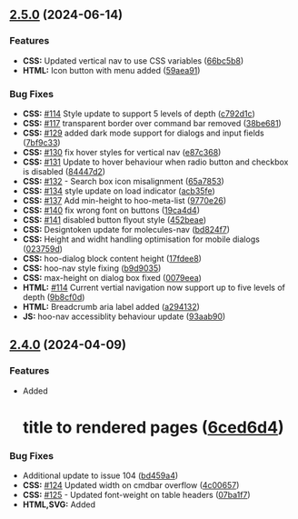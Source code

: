 ## [2.5.0](https://github.com/n8design/htwoo/compare/htwoo-core-v2.4.0...htwoo-core-v2.5.0) (2024-06-14)

### Features

* **CSS:** Updated vertical nav to use CSS variables ([66bc5b8](https://github.com/n8design/htwoo/commit/66bc5b8faa0ab39386f6a33784b56d199f9fdd3e))
* **HTML:** Icon button with menu added ([59aea91](https://github.com/n8design/htwoo/commit/59aea91fcc8e54097c0b56cbaf8be996c04ef630))

### Bug Fixes

* **CSS:** [#114](https://github.com/n8design/htwoo/issues/114) Style update to support 5 levels of depth ([c792d1c](https://github.com/n8design/htwoo/commit/c792d1c784a956273cc3a7b80f2ca7b7dca4a9b4))
* **CSS:** [#117](https://github.com/n8design/htwoo/issues/117) transparent border over command bar removed ([38be681](https://github.com/n8design/htwoo/commit/38be681f89d894bfd1dd4bc0bdbd045b5567c506))
* **CSS:** [#129](https://github.com/n8design/htwoo/issues/129) added dark mode support for dialogs and input fields ([7bf9c33](https://github.com/n8design/htwoo/commit/7bf9c33f01ad18db0c5d541a23eb67c9d404b5d6))
* **CSS:** [#130](https://github.com/n8design/htwoo/issues/130) fix hover styles for vertical nav ([e87c368](https://github.com/n8design/htwoo/commit/e87c368b06fbec744e105988ced867f66f74e540))
* **CSS:** [#131](https://github.com/n8design/htwoo/issues/131) Update to hover behaviour when radio button and checkbox is disabled ([84447d2](https://github.com/n8design/htwoo/commit/84447d2a63b56439f942363134602c3e2b74474f))
* **CSS:** [#132](https://github.com/n8design/htwoo/issues/132) - Search box icon misalignment ([65a7853](https://github.com/n8design/htwoo/commit/65a78535ad3a3c44ba7d7063e3863d9970e8714b))
* **CSS:** [#134](https://github.com/n8design/htwoo/issues/134) style update on load indicator ([acb35fe](https://github.com/n8design/htwoo/commit/acb35fe2c2d6e1fcd678fca26ec2871a31467923))
* **CSS:** [#137](https://github.com/n8design/htwoo/issues/137) Add min-height to hoo-meta-list ([9770e26](https://github.com/n8design/htwoo/commit/9770e26cb91bc92c55ec83f28581296bc9628162))
* **CSS:** [#140](https://github.com/n8design/htwoo/issues/140) fix wrong font on buttons ([19ca4d4](https://github.com/n8design/htwoo/commit/19ca4d498458b53b8637679eb748048165f5b38e))
* **CSS:** [#141](https://github.com/n8design/htwoo/issues/141) disabled button flyout style ([452beae](https://github.com/n8design/htwoo/commit/452beae483f29199e65c942d7a55cc0ccb84313d))
* **CSS:** Designtoken update for molecules-nav ([bd824f7](https://github.com/n8design/htwoo/commit/bd824f77c1d959b337b70378815ddf68efe18a8c))
* **CSS:** Height and widht handling optimisation for mobile dialogs ([023759d](https://github.com/n8design/htwoo/commit/023759d0458b03732fece8524c51bc959e64c79a))
* **CSS:** hoo-dialog block content height ([17fdee8](https://github.com/n8design/htwoo/commit/17fdee871f47ea5bb8a9735d1a3aa29da3d66688))
* **CSS:** hoo-nav style fixing ([b9d9035](https://github.com/n8design/htwoo/commit/b9d90358f46cb168141a7bd736089c492a0ff7d0))
* **CSS:** max-height on dialog box fixed ([0079eea](https://github.com/n8design/htwoo/commit/0079eea812e49ddc8d0bff8f63c5d8f4fa494d19))
* **HTML:** [#114](https://github.com/n8design/htwoo/issues/114) Current vertial navigation now support up to five levels of depth ([9b8cf0d](https://github.com/n8design/htwoo/commit/9b8cf0d979d69cd719242b3cade9379aa3213771))
* **HTML:** Breadcrumb aria label added ([a294132](https://github.com/n8design/htwoo/commit/a294132f7c29d353afcd92bb5d69f5fab7d90513))
* **JS:** hoo-nav accessiblity behaviour update ([93aab90](https://github.com/n8design/htwoo/commit/93aab908954d310d0101ce90a5621998eac7854d))

## [2.4.0](https://github.com/n8design/htwoo/compare/htwoo-core-v2.4.0...htwoo-core-v2.4.0) (2024-04-09)

### Features

* Added <h1> title to rendered pages ([6ced6d4](https://github.com/n8design/htwoo/commit/6ced6d47c3bf46c7d24bff5f6250050d2700fca6))


### Bug Fixes

* Additional update to issue 104 ([bd459a4](https://github.com/n8design/htwoo/commit/bd459a47b9f71781d9e8803715e725aaf14a971e))
* **CSS:** [#124](https://github.com/n8design/htwoo/issues/124) Updated width on cmdbar overflow ([4c00657](https://github.com/n8design/htwoo/commit/4c00657f31ef39530aeab175e5b968823d75f8a0))
* **CSS:** [#125](https://github.com/n8design/htwoo/issues/125) - Updated font-weight on table headers ([07ba1f7](https://github.com/n8design/htwoo/commit/07ba1f71d3e6db65411b82b7efc7894caddbfa3c))
* **HTML,SVG:** Added <title> field to label svg icons properly ([8becca5](https://github.com/n8design/htwoo/commit/8becca5aaf52a5ac64008e9aed740cd9e20ce47b))
* **html:** [#123](https://github.com/n8design/htwoo/issues/123) revert back from menu to regular div and added additional role ([ca034c6](https://github.com/n8design/htwoo/commit/ca034c64586f5da2e42daca30497c75b8bf3e5a7))
* **html:** Changed select drop down and group ([d00b664](https://github.com/n8design/htwoo/commit/d00b66445d5a51bd054a30a1ba354b173dd0e5dd))

## [2.3.1](https://github.com/n8design/htwoo/compare/77270488f2adfa886d927f889de84af0feb9920d...htwoo-core-v2.3.1) (2024-02-21)


### Features

* [CSS] Statusbar / Message Bar added ([10fdb67](https://github.com/n8design/htwoo/commit/10fdb67733cf74b948ecd113ec0b9f646c6265d6))
* [HTML] Dialog as bottom bar ([a37245f](https://github.com/n8design/htwoo/commit/a37245fe9b3ff45c7516b1a52884d55ab45bbab6))
* [HTML] Dialog as top bar ([5f96dcc](https://github.com/n8design/htwoo/commit/5f96dcc62a223163d16bd01a85311eb6a8c01c63))
* [HTML] iFrame web parts added ([586b0f6](https://github.com/n8design/htwoo/commit/586b0f66ac18a7297e8327e7909467461871ef06))
* [HTML] Statusbar / Message Bar added ([e3b875a](https://github.com/n8design/htwoo/commit/e3b875a4a043ba77d7a9092c2bbd59af2e61a132))
* Added avatar showcase ([191ca4d](https://github.com/n8design/htwoo/commit/191ca4d585b0cdecc9f6512109adc4f23d5767c3))
* **Assets:** Media player assets added ([0005e7a](https://github.com/n8design/htwoo/commit/0005e7a091dcead8f7618d808f1aeccd81e7f00c))
* CSS - make date and time picker icon same between Chrome and Edge ([0d1567d](https://github.com/n8design/htwoo/commit/0d1567d3a98955c05ae88863d244cc79509a125a))
* **CSS:** Mediaplayer CSS ([99f7504](https://github.com/n8design/htwoo/commit/99f7504c8f00c676efc23bc1e962adb3c7951ac5))
* **CSS:** Update for quick link styles ([6dfe80c](https://github.com/n8design/htwoo/commit/6dfe80c4393aeb4f393aafd65b98fdf35f746fb4))
* **DATA:** Media player default data added ([a463201](https://github.com/n8design/htwoo/commit/a46320145954be72594949a9de5903efba089568))
* Fluent UI / hTWOo UI icon tool finder and downloader added ([01a8834](https://github.com/n8design/htwoo/commit/01a88346691170e8b22a8679341fe1e5ec1d7103))
* **HTML:** Added Molecule for Vimeo Player ([d4f8d9a](https://github.com/n8design/htwoo/commit/d4f8d9a678d0b772ed59b396320143b42351f83c))
* **HTML:** Atoms text-area added ([2073dd1](https://github.com/n8design/htwoo/commit/2073dd163d64128073de0834293abecd9729340d))
* **hTML:** New Quick Link styles added: ([3b6380e](https://github.com/n8design/htwoo/commit/3b6380ef4218726fedb40948b2fef6f8e7819801))
* **HTML:** Organism for Viemo Video player added ([60ac856](https://github.com/n8design/htwoo/commit/60ac856e26b9b4ee9efb117608e3dc9adfab27da))
* **HTML:** Quick Links styles for tiles and grid layouts added ([a8cc295](https://github.com/n8design/htwoo/commit/a8cc295b6159bde4b692b7e07841b10d53296900))
* **HTML:** Video Player molecules added ([cbe34db](https://github.com/n8design/htwoo/commit/cbe34db63106ef48a242d2b9d5bd3d689ae2a7fc))
* **HTML:** Video Player organisms added ([9fc969c](https://github.com/n8design/htwoo/commit/9fc969ce1d893a522b92acae45069e0c1b76ad1a))
* hTWOo npm workspace configuration added ([90852ba](https://github.com/n8design/htwoo/commit/90852baf104ce023ba72eeaf24d513ae156b1ca1))
* Icon Finder annotation added ([d9102d1](https://github.com/n8design/htwoo/commit/d9102d1044423967d9e14ae92b4e3ef80ca03b4b))
* Icon Search added ([a9aa968](https://github.com/n8design/htwoo/commit/a9aa968a2fc4f7dd9f4b1b017a34b2f577822faa))
* Implementation of auto-generated changelog ([7727048](https://github.com/n8design/htwoo/commit/77270488f2adfa886d927f889de84af0feb9920d))
* Implementation on Quick Links, Quick Links Grid and PnP Search Grid ([93c9ef7](https://github.com/n8design/htwoo/commit/93c9ef7e60493a3a497ae2a42be139602174c5de))
* input color fix ([664e76e](https://github.com/n8design/htwoo/commit/664e76e9689c09a3776db676041e6bde75ec8650))
* Month, Week, Date / Time local added ([9ae6f3f](https://github.com/n8design/htwoo/commit/9ae6f3fca022a8cd627001a41b47b47c2d86e7d0))
* No-code accodrion added ([5c2347f](https://github.com/n8design/htwoo/commit/5c2347ff2fb2582c99b541eae9ec78230bc4440f))
* Password, phone, email and URL text fields added ([51edf7e](https://github.com/n8design/htwoo/commit/51edf7e328a8579d0bb5823f53e7af5c134b4167))
* Pattern Labs - added random number generator ([d6e88b4](https://github.com/n8design/htwoo/commit/d6e88b44d5b251396c106c9cf2fde02047ebdb64))
* Tooltips added ([0764f24](https://github.com/n8design/htwoo/commit/0764f24bc8662905b8db545ded70637ff8d471b0))
* Update core dialog component ([56fe83a](https://github.com/n8design/htwoo/commit/56fe83ad338781d424f33706ccb59be27797254e))


### Bug Fixes

* [CSS] change button behaviour from flex to inline-flex. ([79355db](https://github.com/n8design/htwoo/commit/79355db056b244afeeeb65d42532300af45825a8))
* [CSS] fixes grow input-text of searchbox in flex-boxes ([d89680e](https://github.com/n8design/htwoo/commit/d89680e8312444e984b7c2302435b7a9f56344e5))
* [CSS] fixing color asignments ([94dd8a6](https://github.com/n8design/htwoo/commit/94dd8a6f12cce6942b963e96ab2011b61efeac99))
* [CSS] overflow issues on select drop-down boxes ([407f1d6](https://github.com/n8design/htwoo/commit/407f1d648d6c28bb6e53d82b0cc43aa714ebd130))
* [CSS] Update minor style bugs ([dd1edfd](https://github.com/n8design/htwoo/commit/dd1edfdc4e4c1e76abd4762a53b7f5ff38742df9))
* [misc] update close button for dialog ([43c1504](https://github.com/n8design/htwoo/commit/43c1504a90751026ec17f525b0ae3bcf0df6c502))
* [WAI-ARIA] added hidden-visually global style ([2f845f2](https://github.com/n8design/htwoo/commit/2f845f2af9ebbe3a80d31be4f0bb30c709ece5f5))
* [wai-aria] removed role menu from <menu> ([2e36c1b](https://github.com/n8design/htwoo/commit/2e36c1beec1d95aebd5d4b7ca00f6dcf6b492aa5))
* added images for htwoo-patterns ([c4b774e](https://github.com/n8design/htwoo/commit/c4b774e051fa3af0659aee752113109429a5030b))
* Avatar, Presences and Persona Status ([a0dbbdd](https://github.com/n8design/htwoo/commit/a0dbbdd760c0a18586cbcc6f31e8f8a11d9bfaad))
* blank npm start behaviour when launched for development from htwoo/htwoo-core ([db09819](https://github.com/n8design/htwoo/commit/db09819b9921ea64360a3c831135900683ce42d2))
* card-grid and card-grid-html ([e721864](https://github.com/n8design/htwoo/commit/e72186444bb10e1e672c529ebfe959db877bec5e))
* color order of buttons and buttons-primary ([ace33d7](https://github.com/n8design/htwoo/commit/ace33d7cb6533ee88e2ceb433e8eef534d49fbbe))
* ContextMenu and CommandButton Data binding ([1844fce](https://github.com/n8design/htwoo/commit/1844fce3a1301fb97bc3bf6162d4303a10467e51))
* CSS - Update font size for checkbox and radio button label ([fa17d9f](https://github.com/n8design/htwoo/commit/fa17d9f2ed9a4a05f7f9af8a5000aae5c7deed11))
* CSS Height and Width tweak of input datea and time ([e36eaab](https://github.com/n8design/htwoo/commit/e36eaab0397a6fc04438ff178ea157a363d3acfa))
* **CSS:** [#92](https://github.com/n8design/htwoo/issues/92) Limit dialog to be not larger than the max viewport height and width of 100% ([f587a22](https://github.com/n8design/htwoo/commit/f587a227cd7a2c39011d1647b72afa195ac251f9))
* **CSS:** atoms-select-dropdown fixing sticky position overflow sizing ([805ed00](https://github.com/n8design/htwoo/commit/805ed006ca7d0fd68a1c722717cd3f351b79d5c8))
* **CSS:** Image resizing in quick links ([ae89688](https://github.com/n8design/htwoo/commit/ae896880c8527bbc2b925d59e394ecb17d4eb559))
* **CSS:** Image resizing in quick links ([2db432d](https://github.com/n8design/htwoo/commit/2db432dc7ab017a1a182b1ee93d2dae0def3fc91))
* **CSS:** Optimisation Quicklinks responsive behavior ([b58dd49](https://github.com/n8design/htwoo/commit/b58dd4951173c0890b4d515ea17aaf31ae8ed5b4))
* **CSS:** Overflow issue in select drop down ([8eba646](https://github.com/n8design/htwoo/commit/8eba646889a2b842db5986cdc604a7241b153803))
* Data restructure card footer and minor style tweaks ([2e23820](https://github.com/n8design/htwoo/commit/2e23820ff23bb547ad5fd0a54199590e5fb6e386))
* Data structure avatars - Added htwoo-avatar.JSon ([de53995](https://github.com/n8design/htwoo/commit/de53995aac7f5444edb8632b4308931a6b8c58fd))
* data-binding for Teams Splash cards under templates and pages ([69ba892](https://github.com/n8design/htwoo/commit/69ba892b315a838a206a5834285c5064db76101f))
* **data:** changed select options to be alphabetically sorted ([3112afe](https://github.com/n8design/htwoo/commit/3112afe14d9f6742e4f218cf4dc8ee584fbdcf36))
* dialog button icon update ([a9c2300](https://github.com/n8design/htwoo/commit/a9c2300cb2801c170f8caccef333b70681a58b5b))
* Doc - Update on invalid fields ([3463c8d](https://github.com/n8design/htwoo/commit/3463c8da85d927e5f1766fe60b49807eeea3fb03))
* **docs:** fixes partially the atoms-select data model ([91cbc3c](https://github.com/n8design/htwoo/commit/91cbc3cd3097ded3c4a0df527064bfa0a286adbb))
* document card grid ([b6da44f](https://github.com/n8design/htwoo/commit/b6da44f630e9dd895f968f65b42f5fd378df7a0b))
* Facepile update new structure ([872d0ee](https://github.com/n8design/htwoo/commit/872d0ee9b96d81be83c3bfc7af2809c89043986b))
* guicklinks grid media queries fixed ([95c62d0](https://github.com/n8design/htwoo/commit/95c62d00370388c960c7557857eedab4fc812b13))
* hoo-icon - removed 100% height/width ([eb2677d](https://github.com/n8design/htwoo/commit/eb2677de9a42a8bf8c8bf4c483b342bff4f8ed80))
* hoo-input-text - line-height adjusted ([18caea9](https://github.com/n8design/htwoo/commit/18caea92446830b2f32623b85c82a73778d0d698))
* **HTML:** atom-icon-button added to close message bar dialogs ([7f17717](https://github.com/n8design/htwoo/commit/7f17717bc95d8590903fbf6080710e74406ca3f4))
* **HTML:** Cleanup of atoms-select to remove unused code ([d39af19](https://github.com/n8design/htwoo/commit/d39af19f678e330f41204162f81c1af0f1fa8b6a))
* htwoo.min.CSS ([11b13a3](https://github.com/n8design/htwoo/commit/11b13a359470eb622516d28af744c7fe0a69873e))
* mispelling in script file ([124b247](https://github.com/n8design/htwoo/commit/124b24790611a9f73e22dcaf90d124a416975ffb))
* molecules-nav - update to use <menu> instead of <ul> ([09fe451](https://github.com/n8design/htwoo/commit/09fe451e428188955a4b125e4b0981b23a6dc928))
* mtag-label ([9f6112a](https://github.com/n8design/htwoo/commit/9f6112a46bebf550a360923f0c9a11fb89f2525a))
* Oveflow Button Flyout data-binding ([0183741](https://github.com/n8design/htwoo/commit/01837414092b9821521077da7f665cd94b3ae485))
* pnp-search-grid CanvasVerticalSection ([2e9d5e0](https://github.com/n8design/htwoo/commit/2e9d5e0f8c8f4a66385e76422a0f8b7db8cd968d))
* pre-start script added for plugin-design ([859cfb1](https://github.com/n8design/htwoo/commit/859cfb12c94f2f522e461c8c814988c84158902e))
* relative path issue in SPFx ([607fd38](https://github.com/n8design/htwoo/commit/607fd38cd4d6996df36610db46f3a62d309021ac))
* remove debug message ([2fc80d3](https://github.com/n8design/htwoo/commit/2fc80d35146f97054469211a9366a9e92486f596))
* remove legacy support for IE ([0943dc6](https://github.com/n8design/htwoo/commit/0943dc64cb077ae8c4d61acb8d515ea91122ebcf))
* remove mandatory href from quicklinks ([8fb7563](https://github.com/n8design/htwoo/commit/8fb7563cec73e3b1da6288e3f40e7a55a842fbe6))
* removes -webkit-details-marker ([ba9dabc](https://github.com/n8design/htwoo/commit/ba9dabc5b07bd44eabb163c0410a0cb29e8dcbf0))
* Search Icon background updated ([40112d1](https://github.com/n8design/htwoo/commit/40112d10a9329967e2aa3cd59b278339d14cf702))
* task update to add images to pl library ([ffcbd7b](https://github.com/n8design/htwoo/commit/ffcbd7bb53e7fec47f21b80de8bab5b7ffcd60df))
* Teams Splash Screen - new data structure ([1456407](https://github.com/n8design/htwoo/commit/1456407f756d435fe7de012fcb9a94453e190618))
* theme switcher ([9d770f5](https://github.com/n8design/htwoo/commit/9d770f5e80edd5ce82511ba079dda023c67e0f0c))
* theme switcher ([4abc2a1](https://github.com/n8design/htwoo/commit/4abc2a1b331ab008e113473c6e8a0bcf818b9dca))
* update component in htwoo-core ([2b215d9](https://github.com/n8design/htwoo/commit/2b215d9bd17f0fddc8412fe356c031e8d8ffac06))
* Update icon names ([66509a6](https://github.com/n8design/htwoo/commit/66509a6f6f83cc1d58641c40d2a66b2f6da1ae17))
* update molecule-card-image to <figure> ([db32a9a](https://github.com/n8design/htwoo/commit/db32a9a2797096e2496427790edb4f97e5f7bdca))


### Performance Improvements

* Updated to latest htwoo-core dependencies ([e5106cc](https://github.com/n8design/htwoo/commit/e5106cc3b19b515ebe0bd49fe3f21fd1b2a76ba1))

## [2.5.0](https://github.com/n8design/htwoo/compare/htwoo-core-v2.4.0...htwoo-core-v2.5.0) (2024-06-14)

### Features

* **CSS:** Updated vertical nav to use CSS variables ([66bc5b8](https://github.com/n8design/htwoo/commit/66bc5b8faa0ab39386f6a33784b56d199f9fdd3e))
* **HTML:** Icon button with menu added ([59aea91](https://github.com/n8design/htwoo/commit/59aea91fcc8e54097c0b56cbaf8be996c04ef630))

### Bug Fixes

* **CSS:** [#114](https://github.com/n8design/htwoo/issues/114) Style update to support 5 levels of depth ([c792d1c](https://github.com/n8design/htwoo/commit/c792d1c784a956273cc3a7b80f2ca7b7dca4a9b4))
* **CSS:** [#117](https://github.com/n8design/htwoo/issues/117) transparent border over command bar removed ([38be681](https://github.com/n8design/htwoo/commit/38be681f89d894bfd1dd4bc0bdbd045b5567c506))
* **CSS:** [#129](https://github.com/n8design/htwoo/issues/129) added dark mode support for dialogs and input fields ([7bf9c33](https://github.com/n8design/htwoo/commit/7bf9c33f01ad18db0c5d541a23eb67c9d404b5d6))
* **CSS:** [#130](https://github.com/n8design/htwoo/issues/130) fix hover styles for vertical nav ([e87c368](https://github.com/n8design/htwoo/commit/e87c368b06fbec744e105988ced867f66f74e540))
* **CSS:** [#131](https://github.com/n8design/htwoo/issues/131) Update to hover behaviour when radio button and checkbox is disabled ([84447d2](https://github.com/n8design/htwoo/commit/84447d2a63b56439f942363134602c3e2b74474f))
* **CSS:** [#132](https://github.com/n8design/htwoo/issues/132) - Search box icon misalignment ([65a7853](https://github.com/n8design/htwoo/commit/65a78535ad3a3c44ba7d7063e3863d9970e8714b))
* **CSS:** [#134](https://github.com/n8design/htwoo/issues/134) style update on load indicator ([acb35fe](https://github.com/n8design/htwoo/commit/acb35fe2c2d6e1fcd678fca26ec2871a31467923))
* **CSS:** [#137](https://github.com/n8design/htwoo/issues/137) Add min-height to hoo-meta-list ([9770e26](https://github.com/n8design/htwoo/commit/9770e26cb91bc92c55ec83f28581296bc9628162))
* **CSS:** [#140](https://github.com/n8design/htwoo/issues/140) fix wrong font on buttons ([19ca4d4](https://github.com/n8design/htwoo/commit/19ca4d498458b53b8637679eb748048165f5b38e))
* **CSS:** [#141](https://github.com/n8design/htwoo/issues/141) disabled button flyout style ([452beae](https://github.com/n8design/htwoo/commit/452beae483f29199e65c942d7a55cc0ccb84313d))
* **CSS:** Designtoken update for molecules-nav ([bd824f7](https://github.com/n8design/htwoo/commit/bd824f77c1d959b337b70378815ddf68efe18a8c))
* **CSS:** Height and widht handling optimisation for mobile dialogs ([023759d](https://github.com/n8design/htwoo/commit/023759d0458b03732fece8524c51bc959e64c79a))
* **CSS:** hoo-dialog block content height ([17fdee8](https://github.com/n8design/htwoo/commit/17fdee871f47ea5bb8a9735d1a3aa29da3d66688))
* **CSS:** hoo-nav style fixing ([b9d9035](https://github.com/n8design/htwoo/commit/b9d90358f46cb168141a7bd736089c492a0ff7d0))
* **CSS:** max-height on dialog box fixed ([0079eea](https://github.com/n8design/htwoo/commit/0079eea812e49ddc8d0bff8f63c5d8f4fa494d19))
* **HTML:** [#114](https://github.com/n8design/htwoo/issues/114) Current vertial navigation now support up to five levels of depth ([9b8cf0d](https://github.com/n8design/htwoo/commit/9b8cf0d979d69cd719242b3cade9379aa3213771))
* **HTML:** Breadcrumb aria label added ([a294132](https://github.com/n8design/htwoo/commit/a294132f7c29d353afcd92bb5d69f5fab7d90513))
* **JS:** hoo-nav accessiblity behaviour update ([93aab90](https://github.com/n8design/htwoo/commit/93aab908954d310d0101ce90a5621998eac7854d))
## [2.5.0](https://github.com/n8design/htwoo/compare/htwoo-core-v2.4.0...htwoo-core-v2.5.0) (2024-06-14)

### Features

* **CSS:** Updated vertical nav to use CSS variables ([66bc5b8](https://github.com/n8design/htwoo/commit/66bc5b8faa0ab39386f6a33784b56d199f9fdd3e))
* **HTML:** Icon button with menu added ([59aea91](https://github.com/n8design/htwoo/commit/59aea91fcc8e54097c0b56cbaf8be996c04ef630))

### Bug Fixes

* **CSS:** [#114](https://github.com/n8design/htwoo/issues/114) Style update to support 5 levels of depth ([c792d1c](https://github.com/n8design/htwoo/commit/c792d1c784a956273cc3a7b80f2ca7b7dca4a9b4))
* **CSS:** [#117](https://github.com/n8design/htwoo/issues/117) transparent border over command bar removed ([38be681](https://github.com/n8design/htwoo/commit/38be681f89d894bfd1dd4bc0bdbd045b5567c506))
* **CSS:** [#129](https://github.com/n8design/htwoo/issues/129) added dark mode support for dialogs and input fields ([7bf9c33](https://github.com/n8design/htwoo/commit/7bf9c33f01ad18db0c5d541a23eb67c9d404b5d6))
* **CSS:** [#130](https://github.com/n8design/htwoo/issues/130) fix hover styles for vertical nav ([e87c368](https://github.com/n8design/htwoo/commit/e87c368b06fbec744e105988ced867f66f74e540))
* **CSS:** [#131](https://github.com/n8design/htwoo/issues/131) Update to hover behaviour when radio button and checkbox is disabled ([84447d2](https://github.com/n8design/htwoo/commit/84447d2a63b56439f942363134602c3e2b74474f))
* **CSS:** [#132](https://github.com/n8design/htwoo/issues/132) - Search box icon misalignment ([65a7853](https://github.com/n8design/htwoo/commit/65a78535ad3a3c44ba7d7063e3863d9970e8714b))
* **CSS:** [#134](https://github.com/n8design/htwoo/issues/134) style update on load indicator ([acb35fe](https://github.com/n8design/htwoo/commit/acb35fe2c2d6e1fcd678fca26ec2871a31467923))
* **CSS:** [#137](https://github.com/n8design/htwoo/issues/137) Add min-height to hoo-meta-list ([9770e26](https://github.com/n8design/htwoo/commit/9770e26cb91bc92c55ec83f28581296bc9628162))
* **CSS:** [#140](https://github.com/n8design/htwoo/issues/140) fix wrong font on buttons ([19ca4d4](https://github.com/n8design/htwoo/commit/19ca4d498458b53b8637679eb748048165f5b38e))
* **CSS:** [#141](https://github.com/n8design/htwoo/issues/141) disabled button flyout style ([452beae](https://github.com/n8design/htwoo/commit/452beae483f29199e65c942d7a55cc0ccb84313d))
* **CSS:** Designtoken update for molecules-nav ([bd824f7](https://github.com/n8design/htwoo/commit/bd824f77c1d959b337b70378815ddf68efe18a8c))
* **CSS:** Height and widht handling optimisation for mobile dialogs ([023759d](https://github.com/n8design/htwoo/commit/023759d0458b03732fece8524c51bc959e64c79a))
* **CSS:** hoo-dialog block content height ([17fdee8](https://github.com/n8design/htwoo/commit/17fdee871f47ea5bb8a9735d1a3aa29da3d66688))
* **CSS:** hoo-nav style fixing ([b9d9035](https://github.com/n8design/htwoo/commit/b9d90358f46cb168141a7bd736089c492a0ff7d0))
* **CSS:** max-height on dialog box fixed ([0079eea](https://github.com/n8design/htwoo/commit/0079eea812e49ddc8d0bff8f63c5d8f4fa494d19))
* **HTML:** [#114](https://github.com/n8design/htwoo/issues/114) Current vertial navigation now support up to five levels of depth ([9b8cf0d](https://github.com/n8design/htwoo/commit/9b8cf0d979d69cd719242b3cade9379aa3213771))
* **HTML:** Breadcrumb aria label added ([a294132](https://github.com/n8design/htwoo/commit/a294132f7c29d353afcd92bb5d69f5fab7d90513))
* **JS:** hoo-nav accessiblity behaviour update ([93aab90](https://github.com/n8design/htwoo/commit/93aab908954d310d0101ce90a5621998eac7854d))
## [2.5.0](https://github.com/n8design/htwoo/compare/htwoo-core-v2.4.0...htwoo-core-v2.5.0) (2024-06-14)

### Features

* **CSS:** Updated vertical nav to use CSS variables ([66bc5b8](https://github.com/n8design/htwoo/commit/66bc5b8faa0ab39386f6a33784b56d199f9fdd3e))
* **HTML:** Icon button with menu added ([59aea91](https://github.com/n8design/htwoo/commit/59aea91fcc8e54097c0b56cbaf8be996c04ef630))

### Bug Fixes

* **CSS:** [#114](https://github.com/n8design/htwoo/issues/114) Style update to support 5 levels of depth ([c792d1c](https://github.com/n8design/htwoo/commit/c792d1c784a956273cc3a7b80f2ca7b7dca4a9b4))
* **CSS:** [#117](https://github.com/n8design/htwoo/issues/117) transparent border over command bar removed ([38be681](https://github.com/n8design/htwoo/commit/38be681f89d894bfd1dd4bc0bdbd045b5567c506))
* **CSS:** [#129](https://github.com/n8design/htwoo/issues/129) added dark mode support for dialogs and input fields ([7bf9c33](https://github.com/n8design/htwoo/commit/7bf9c33f01ad18db0c5d541a23eb67c9d404b5d6))
* **CSS:** [#130](https://github.com/n8design/htwoo/issues/130) fix hover styles for vertical nav ([e87c368](https://github.com/n8design/htwoo/commit/e87c368b06fbec744e105988ced867f66f74e540))
* **CSS:** [#131](https://github.com/n8design/htwoo/issues/131) Update to hover behaviour when radio button and checkbox is disabled ([84447d2](https://github.com/n8design/htwoo/commit/84447d2a63b56439f942363134602c3e2b74474f))
* **CSS:** [#132](https://github.com/n8design/htwoo/issues/132) - Search box icon misalignment ([65a7853](https://github.com/n8design/htwoo/commit/65a78535ad3a3c44ba7d7063e3863d9970e8714b))
* **CSS:** [#134](https://github.com/n8design/htwoo/issues/134) style update on load indicator ([acb35fe](https://github.com/n8design/htwoo/commit/acb35fe2c2d6e1fcd678fca26ec2871a31467923))
* **CSS:** [#137](https://github.com/n8design/htwoo/issues/137) Add min-height to hoo-meta-list ([9770e26](https://github.com/n8design/htwoo/commit/9770e26cb91bc92c55ec83f28581296bc9628162))
* **CSS:** [#140](https://github.com/n8design/htwoo/issues/140) fix wrong font on buttons ([19ca4d4](https://github.com/n8design/htwoo/commit/19ca4d498458b53b8637679eb748048165f5b38e))
* **CSS:** [#141](https://github.com/n8design/htwoo/issues/141) disabled button flyout style ([452beae](https://github.com/n8design/htwoo/commit/452beae483f29199e65c942d7a55cc0ccb84313d))
* **CSS:** Designtoken update for molecules-nav ([bd824f7](https://github.com/n8design/htwoo/commit/bd824f77c1d959b337b70378815ddf68efe18a8c))
* **CSS:** Height and widht handling optimisation for mobile dialogs ([023759d](https://github.com/n8design/htwoo/commit/023759d0458b03732fece8524c51bc959e64c79a))
* **CSS:** hoo-dialog block content height ([17fdee8](https://github.com/n8design/htwoo/commit/17fdee871f47ea5bb8a9735d1a3aa29da3d66688))
* **CSS:** hoo-nav style fixing ([b9d9035](https://github.com/n8design/htwoo/commit/b9d90358f46cb168141a7bd736089c492a0ff7d0))
* **CSS:** max-height on dialog box fixed ([0079eea](https://github.com/n8design/htwoo/commit/0079eea812e49ddc8d0bff8f63c5d8f4fa494d19))
* **HTML:** [#114](https://github.com/n8design/htwoo/issues/114) Current vertial navigation now support up to five levels of depth ([9b8cf0d](https://github.com/n8design/htwoo/commit/9b8cf0d979d69cd719242b3cade9379aa3213771))
* **HTML:** Breadcrumb aria label added ([a294132](https://github.com/n8design/htwoo/commit/a294132f7c29d353afcd92bb5d69f5fab7d90513))
* **JS:** hoo-nav accessiblity behaviour update ([93aab90](https://github.com/n8design/htwoo/commit/93aab908954d310d0101ce90a5621998eac7854d))
## [2.5.0](https://github.com/n8design/htwoo/compare/htwoo-core-v2.4.0...htwoo-core-v2.5.0) (2024-06-14)

### Features

* **CSS:** Updated vertical nav to use CSS variables ([66bc5b8](https://github.com/n8design/htwoo/commit/66bc5b8faa0ab39386f6a33784b56d199f9fdd3e))
* **HTML:** Icon button with menu added ([59aea91](https://github.com/n8design/htwoo/commit/59aea91fcc8e54097c0b56cbaf8be996c04ef630))

### Bug Fixes

* **CSS:** [#114](https://github.com/n8design/htwoo/issues/114) Style update to support 5 levels of depth ([c792d1c](https://github.com/n8design/htwoo/commit/c792d1c784a956273cc3a7b80f2ca7b7dca4a9b4))
* **CSS:** [#117](https://github.com/n8design/htwoo/issues/117) transparent border over command bar removed ([38be681](https://github.com/n8design/htwoo/commit/38be681f89d894bfd1dd4bc0bdbd045b5567c506))
* **CSS:** [#129](https://github.com/n8design/htwoo/issues/129) added dark mode support for dialogs and input fields ([7bf9c33](https://github.com/n8design/htwoo/commit/7bf9c33f01ad18db0c5d541a23eb67c9d404b5d6))
* **CSS:** [#130](https://github.com/n8design/htwoo/issues/130) fix hover styles for vertical nav ([e87c368](https://github.com/n8design/htwoo/commit/e87c368b06fbec744e105988ced867f66f74e540))
* **CSS:** [#131](https://github.com/n8design/htwoo/issues/131) Update to hover behaviour when radio button and checkbox is disabled ([84447d2](https://github.com/n8design/htwoo/commit/84447d2a63b56439f942363134602c3e2b74474f))
* **CSS:** [#132](https://github.com/n8design/htwoo/issues/132) - Search box icon misalignment ([65a7853](https://github.com/n8design/htwoo/commit/65a78535ad3a3c44ba7d7063e3863d9970e8714b))
* **CSS:** [#134](https://github.com/n8design/htwoo/issues/134) style update on load indicator ([acb35fe](https://github.com/n8design/htwoo/commit/acb35fe2c2d6e1fcd678fca26ec2871a31467923))
* **CSS:** [#137](https://github.com/n8design/htwoo/issues/137) Add min-height to hoo-meta-list ([9770e26](https://github.com/n8design/htwoo/commit/9770e26cb91bc92c55ec83f28581296bc9628162))
* **CSS:** [#140](https://github.com/n8design/htwoo/issues/140) fix wrong font on buttons ([19ca4d4](https://github.com/n8design/htwoo/commit/19ca4d498458b53b8637679eb748048165f5b38e))
* **CSS:** [#141](https://github.com/n8design/htwoo/issues/141) disabled button flyout style ([452beae](https://github.com/n8design/htwoo/commit/452beae483f29199e65c942d7a55cc0ccb84313d))
* **CSS:** Designtoken update for molecules-nav ([bd824f7](https://github.com/n8design/htwoo/commit/bd824f77c1d959b337b70378815ddf68efe18a8c))
* **CSS:** Height and widht handling optimisation for mobile dialogs ([023759d](https://github.com/n8design/htwoo/commit/023759d0458b03732fece8524c51bc959e64c79a))
* **CSS:** hoo-dialog block content height ([17fdee8](https://github.com/n8design/htwoo/commit/17fdee871f47ea5bb8a9735d1a3aa29da3d66688))
* **CSS:** hoo-nav style fixing ([b9d9035](https://github.com/n8design/htwoo/commit/b9d90358f46cb168141a7bd736089c492a0ff7d0))
* **CSS:** max-height on dialog box fixed ([0079eea](https://github.com/n8design/htwoo/commit/0079eea812e49ddc8d0bff8f63c5d8f4fa494d19))
* **HTML:** [#114](https://github.com/n8design/htwoo/issues/114) Current vertial navigation now support up to five levels of depth ([9b8cf0d](https://github.com/n8design/htwoo/commit/9b8cf0d979d69cd719242b3cade9379aa3213771))
* **HTML:** Breadcrumb aria label added ([a294132](https://github.com/n8design/htwoo/commit/a294132f7c29d353afcd92bb5d69f5fab7d90513))
* **JS:** hoo-nav accessiblity behaviour update ([93aab90](https://github.com/n8design/htwoo/commit/93aab908954d310d0101ce90a5621998eac7854d))
## [2.5.0](https://github.com/n8design/htwoo/compare/htwoo-core-v2.5.0...htwoo-core-v2.5.0) (2024-06-18)
## [2.5.1](https://github.com/n8design/htwoo/compare/htwoo-core-v2.5.1...htwoo-core-v2.5.1) (2024-06-18)
## [2.5.1](https://github.com/n8design/htwoo/compare/htwoo-core-v2.5.1...htwoo-core-v2.5.1) (2024-06-18)
